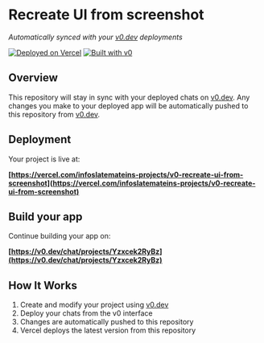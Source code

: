 # Recreate UI from screenshot

*Automatically synced with your [v0.dev](https://v0.dev) deployments*

[![Deployed on Vercel](https://img.shields.io/badge/Deployed%20on-Vercel-black?style=for-the-badge&logo=vercel)](https://vercel.com/infoslatemateins-projects/v0-recreate-ui-from-screenshot)
[![Built with v0](https://img.shields.io/badge/Built%20with-v0.dev-black?style=for-the-badge)](https://v0.dev/chat/projects/Yzxcek2RyBz)

## Overview

This repository will stay in sync with your deployed chats on [v0.dev](https://v0.dev).
Any changes you make to your deployed app will be automatically pushed to this repository from [v0.dev](https://v0.dev).

## Deployment

Your project is live at:

**[https://vercel.com/infoslatemateins-projects/v0-recreate-ui-from-screenshot](https://vercel.com/infoslatemateins-projects/v0-recreate-ui-from-screenshot)**

## Build your app

Continue building your app on:

**[https://v0.dev/chat/projects/Yzxcek2RyBz](https://v0.dev/chat/projects/Yzxcek2RyBz)**

## How It Works

1. Create and modify your project using [v0.dev](https://v0.dev)
2. Deploy your chats from the v0 interface
3. Changes are automatically pushed to this repository
4. Vercel deploys the latest version from this repository
